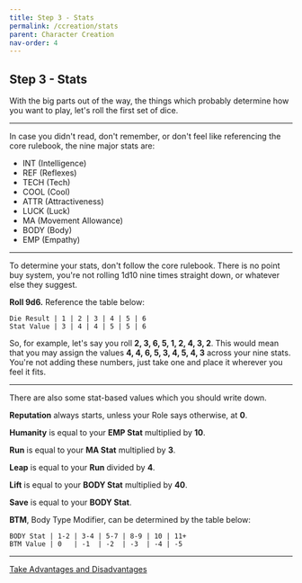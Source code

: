 ```yaml
---
title: Step 3 - Stats
permalink: /ccreation/stats
parent: Character Creation
nav-order: 4
---
```


## Step 3 - Stats

With the big parts out of the way, the things which probably determine how you want to play, let's roll the first set of dice.

---

In case you didn't read, don't remember, or don't feel like referencing the core rulebook, the nine major stats are:

* INT (Intelligence)
* REF (Reflexes)
* TECH (Tech)
* COOL (Cool)
* ATTR (Attractiveness)
* LUCK (Luck)
* MA (Movement Allowance)
* BODY (Body)
* EMP (Empathy)

---

To determine your stats, don't follow the core rulebook. There is no point buy system, you're not rolling 1d10 nine times straight down, or whatever else they suggest. 

**Roll 9d6.** Reference the table below:

```
Die Result | 1 | 2 | 3 | 4 | 5 | 6 
Stat Value | 3 | 4 | 4 | 5 | 5 | 6 
```

So, for example, let's say you roll **2, 3, 6, 5, 1, 2, 4, 3, 2**. This would mean that you may assign the values **4, 4, 6, 5, 3, 4, 5, 4, 3** across your nine stats. You're not adding these numbers, just take one and place it wherever you feel it fits.

---

There are also some stat-based values which you should write down.

**Reputation** always starts, unless your Role says otherwise, at **0**.

**Humanity** is equal to your **EMP Stat** multiplied by **10**.

**Run** is equal to your **MA Stat** multiplied by **3**.

**Leap** is equal to your **Run** divided by **4**.

**Lift** is equal to your **BODY Stat** multiplied by **40**.

**Save** is equal to your **BODY Stat**.

**BTM**, Body Type Modifier, can be determined by the table below:

```
BODY Stat | 1-2 | 3-4 | 5-7 | 8-9 | 10 | 11+
BTM Value | 0   | -1  | -2  | -3  | -4 | -5 
```

---

[Take Advantages and Disadvantages](/ccreation/aad)
